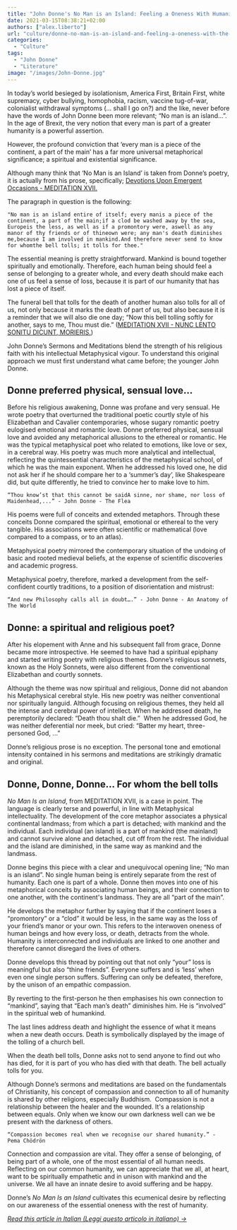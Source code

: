```yaml
---
title: "John Donne's No Man is an Island: Feeling a Oneness With Humanity"
date: 2021-03-15T08:38:21+02:00
authors: ["alex.liberto"]
url: "culture/donne-no-man-is-an-island-and-feeling-a-oneness-with-the-rest-of-humanity"
categories: 
  - "Culture"
tags: 
  - "John Donne"
  - "Literature"
image: "/images/John-Donne.jpg"
---
```


In today’s world besieged by isolationism, America First, Britain First, white supremacy, cyber bullying, homophobia, racism, vaccine tug-of-war, colonialist withdrawal symptoms (… shall I go on?) and the like, never before have the words of John Donne been more relevant; “No man is an island…”. In the age of Brexit, the very notion that every man is part of a greater humanity is a powerful assertion. 

However, the profound conviction that ‘every man is a piece of the continent, a part of the main’ has a far more universal metaphorical significance; a spiritual and existential significance.

Although many think that ‘No Man is an Island’ is taken from Donne’s poetry, it is actually from his prose, specifically; [Devotions Upon Emergent Occasions - MEDITATION XVII.](https://www.gutenberg.org/files/23772/23772-h/23772-h.htm)

The paragraph in question is the following:

```
"No man is an island entire of itself; every manis a piece of the continent, a part of the main;if a clod be washed away by the sea, Europeis the less, as well as if a promontory were, aswell as any manor of thy friends or of thineown were; any man's death diminishes me,because I am involved in mankind.And therefore never send to know for whomthe bell tolls; it tolls for thee."
```

The essential meaning is pretty straightforward. Mankind is bound together spiritually and emotionally. Therefore, each human being should feel a sense of belonging to a greater whole, and every death should make each one of us feel a sense of loss, because it is part of our humanity that has lost a piece of itself.

The funeral bell that tolls for the death of another human also tolls for all of us, not only because it marks the death of part of us, but also because it is a reminder that we will also die one day; “Now this bell tolling softly for another, says to me, Thou must die.” ([MEDITATION XVII - NUNC LENTO SONITU DICUNT, MORIERIS.](http://www.luminarium.org/sevenlit/donne/meditation17.php))

John Donne’s Sermons and Meditations blend the strength of his religious faith with his intellectual Metaphysical vigour. To understand this original approach we must first understand what came before; the younger John Donne.

## **Donne preferred physical, sensual love**...

Before his religious awakening, Donne was profane and very sensual. He wrote poetry that overturned the traditional poetic courtly style of his Elizabethan and Cavalier contemporaries, whose sugary romantic poetry eulogised emotional and romantic love. Donne preferred physical, sensual love and avoided any metaphorical allusions to the ethereal or romantic. He was the typical metaphysical poet who related to emotions, like love or sex, in a cerebral way. His poetry was much more analytical and intellectual, reflecting the quintessential characteristics of the metaphysical school, of which he was the main exponent. When he addressed his loved one, he did not ask her if he should compare her to a ‘summer’s day’, like Shakespeare did, but quite differently, he tried to convince her to make love to him. 

```
“Thou know’st that this cannot be saidA sinne, nor shame, nor loss of Maidenhead,...” - John Donne - The Flea
```

His poems were full of conceits and extended metaphors. Through these conceits Donne compared the spiritual, emotional or ethereal to the very tangible. His associations were often scientific or mathematical (love compared to a compass, or to an atlas).

Metaphysical poetry mirrored the contemporary situation of the undoing of basic and rooted medieval beliefs, at the expense of scientific discoveries and academic progress. 

Metaphysical poetry, therefore, marked a development from the self-confident courtly traditions, to a position of disorientation and mistrust:

```
“And new Philosophy calls all in doubt….” - John Donne - An Anatomy of The World
```

## **Donne: a spiritual and religious poet?**

After his elopement with Anne and his subsequent fall from grace, Donne became more introspective. He seemed to have had a spiritual epiphany and started writing poetry with religious themes. Donne’s religious sonnets, known as the Holy Sonnets, were also different from the conventional Elizabethan and courtly sonnets. 

Although the theme was now spiritual and religious, Donne did not abandon his Metaphysical cerebral style. His new poetry was neither conventional nor spiritually languid. Although focusing on religious themes, they held all the intense and cerebral power of intellect. When he addressed death, he peremptorily declared: “Death thou shalt die.”  When he addressed God, he was neither deferential nor meek, but cried: “Batter my heart, three-personed God, ...”

Donne’s religious prose is no exception. The personal tone and emotional intensity contained in his sermons and meditations are strikingly dramatic and original. 

## **Donne, Donne, Donne… For whom the bell tolls**

_No Man Is an Island_, from MEDITATION XVII, is a case in point. The language is clearly terse and powerful, in line with Metaphysical intellectuality. The development of the core metaphor associates a physical continental landmass; from which a part is detached; with mankind and the individual. Each individual (an island) is a part of mankind (the mainland) and cannot survive alone and detached, cut off from the rest. The individual and the island are diminished, in the same way as mankind and the landmass.

Donne begins this piece with a clear and unequivocal opening line; “No man is an island”. No single human being is entirely separate from the rest of humanity. Each one is part of a whole. Donne then moves into one of his metaphorical conceits by associating human beings, and their connection to one another, with the continent's landmass. They are all “part of the main”.

He develops the metaphor further by saying that if the continent loses a “promontory” or a “clod” it would be less, in the same way as the loss of your friend’s manor or your own. This refers to the interwoven oneness of human beings and how every loss, or death, detracts from the whole. Humanity is interconnected and individuals are linked to one another and therefore cannot disregard the lives of others.

Donne develops this thread by pointing out that not only “your” loss is meaningful but also “thine friends”. Everyone suffers and is ‘less’ when even one single person suffers. Suffering can only be defeated, therefore, by the unison of an empathic compassion.

By reverting to the first-person he then emphasises his own connection to “mankind”, saying that “Each man’s death” diminishes him. He is “involved” in the spiritual web of humankind.

The last lines address death and highlight the essence of what it means when a new death occurs. Death is symbolically displayed by the image of the tolling of a church bell. 

When the death bell tolls, Donne asks not to send anyone to find out who has died, for it is part of you who has died with that death. The bell actually tolls for you.

Although Donne’s sermons and meditations are based on the fundamentals of Christianity, his concept of compassion and connection to all of humanity is shared by other religions, especially Buddhism.  Compassion is not a relationship between the healer and the wounded. It's a relationship between equals. Only when we know our own darkness well can we be present with the darkness of others. 

```
“Compassion becomes real when we recognise our shared humanity.” - Pema Chödrön
```

Connection and compassion are vital. They offer a sense of belonging, of being part of a whole, one of the most essential of all human needs. Reflecting on our common humanity, we can appreciate that we all, at heart, want to be spiritually empathetic and in unison with mankind and the universe. We all have an innate desire to avoid suffering and be happy.  

Donne’s _No Man Is an Island_ cultivates this ecumenical desire by reflecting on our awareness of the essential oneness with the rest of humanity.

_[Read this article in Italian (Leggi questo articolo in italiano) →](https://un-aligned.org/wp-content/uploads/2021/03/Italiano_-Donne-Donne-Donne…-Per-chi-suona-la-campana.pdf)_
